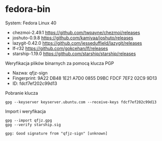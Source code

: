 # fedora-bin

System: Fedora Linux 40

- chezmoi-2.49.1    https://github.com/twpayne/chezmoi/releases
- joshuto-0.9.8     https://github.com/kamiyaa/joshuto/releases
- lazygit-0.42.0    https://github.com/jesseduffield/lazygit/releases
- lf-r32            https://github.com/gokcehan/lf/releases
- starship-1.19.0   https://github.com/starship/starship/releases

Weryfikacja plików binarnych za pomocą klucza PGP

- Nazwa: qfjz-sign
- Fingerprint: 9A22 DB48 1E21 A7D0 0855  D9BC FDCF 7EF2 02C9 9D13
- ID: fdcf7ef202c99d13

Pobranie klucza

```
gpg --keyserver keyserver.ubuntu.com --receive-keys fdcf7ef202c99d13
```

Import i weryfikacja

```
gpg --import qfjz.gpg
gpg --verify starship.sig

gpg: Good signature from "qfjz-sign" [unknown]
```

